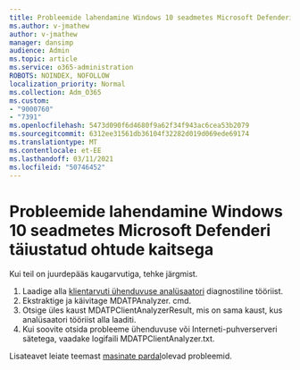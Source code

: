 ```yaml
---
title: Probleemide lahendamine Windows 10 seadmetes Microsoft Defenderi täiustatud ohtude kaitsega
ms.author: v-jmathew
author: v-jmathew
manager: dansimp
audience: Admin
ms.topic: article
ms.service: o365-administration
ROBOTS: NOINDEX, NOFOLLOW
localization_priority: Normal
ms.collection: Adm_O365
ms.custom:
- "9000760"
- "7391"
ms.openlocfilehash: 5473d090f6d4680f9a62f34f943ac6cea53b2079
ms.sourcegitcommit: 6312ee31561db36104f32282d019d069ede69174
ms.translationtype: MT
ms.contentlocale: et-EE
ms.lasthandoff: 03/11/2021
ms.locfileid: "50746452"
---
```

# <a name="remotely-fix-problems-with-onboarding-windows-10-devices-to-microsoft-defender-advanced-threat-protection"></a>Probleemide lahendamine Windows 10 seadmetes Microsoft Defenderi täiustatud ohtude kaitsega

Kui teil on juurdepääs kaugarvutiga, tehke järgmist.

1. Laadige alla [klientarvuti ühenduvuse analüsaatori](https://go.microsoft.com/fwlink/?linkid=2143466) diagnostiline tööriist.
2. Ekstraktige ja käivitage MDATPAnalyzer. cmd.
3. Otsige üles kaust MDATPClientAnalyzerResult, mis on sama kaust, kus analüsaatori tööriist alla laaditi.
4. Kui soovite otsida probleeme ühenduvuse või Interneti-puhverserveri sätetega, vaadake logifaili MDATPClientAnalyzer.txt.

Lisateavet leiate teemast [masinate pardal](https://go.microsoft.com/fwlink/?linkid=2143634)olevad probleemid.
